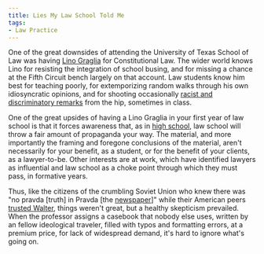 ```yaml
---
title: Lies My Law School Told Me
tags:
- Law Practice
---
```


One of the great downsides of attending the University of Texas School of Law was having [Lino Graglia](https://en.wikipedia.org/wiki/Lino_Graglia) for Constitutional Law.  The wider world knows Lino for resisting the integration of school busing, and for missing a chance at the Fifth Circuit bench largely on that account.  Law students know him best for teaching poorly, for extemporizing random walks through his own idiosyncratic opinions, and for shooting occasionally [racist and discriminatory remarks](https://www.nytimes.com/1997/09/16/us/texas-law-professor-prompts-a-furor-over-race-comments.html) from the hip, sometimes in class.

One of the great upsides of having a Lino Graglia in your first year of law school is that it forces awareness that, as in [high school](https://en.wikipedia.org/wiki/Lies_My_Teacher_Told_Me), law school will throw a fair amount of propaganda your way.  The material, and more importantly the framing and foregone conclusions of the material, aren't necessarily for your benefit, as a student, or for the benefit of your clients, as a lawyer-to-be.  Other interests are at work, which have identified lawyers as influential and law school as a choke point through which they must pass, in formative years.

Thus, like the citizens of the crumbling Soviet Union who knew there was "no pravda [truth] in Pravda [the [newspaper](https://en.wikipedia.org/wiki/Pravda)]" while their American peers [trusted Walter](https://en.wikipedia.org/wiki/Walter_Cronkite), things weren't great, but a healthy skepticism prevailed.  When the professor assigns a casebook that nobody else uses, written by an fellow ideological traveler, filled with typos and formatting errors, at a premium price, for lack of widespread demand, it's hard to ignore what's going on.
